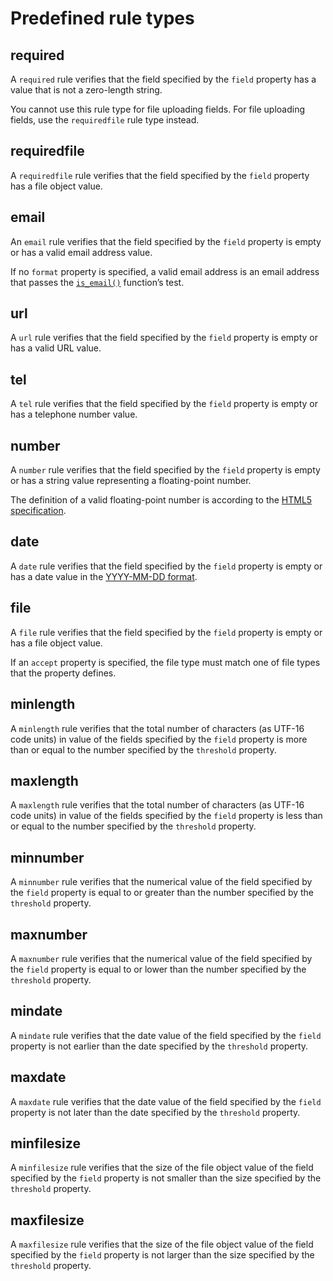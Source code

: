 # Predefined rule types


## required

A `required` rule verifies that the field specified by the `field` property has a value that is not a zero-length string.

You cannot use this rule type for file uploading fields. For file uploading fields, use the `requiredfile` rule type instead.


## requiredfile

A `requiredfile` rule verifies that the field specified by the `field` property has a file object value.


## email

An `email` rule verifies that the field specified by the `field` property is empty or has a valid email address value.

If no `format` property is specified, a valid email address is an email address that passes the [`is_email()`](https://developer.wordpress.org/reference/functions/is_email/) function’s test.


## url

A `url` rule verifies that the field specified by the `field` property is empty or has a valid URL value.


## tel

A `tel` rule verifies that the field specified by the `field` property is empty or has a telephone number value.


## number

A `number` rule verifies that the field specified by the `field` property is empty or has a string value representing a floating-point number.

The definition of a valid floating-point number is according to the [HTML5 specification](https://html.spec.whatwg.org/multipage/common-microsyntaxes.html#valid-floating-point-number).


## date

A `date` rule verifies that the field specified by the `field` property is empty or has a date value in the [YYYY-MM-DD format](https://html.spec.whatwg.org/multipage/common-microsyntaxes.html#valid-date-string).


## file

A `file` rule verifies that the field specified by the `field` property is empty or has a file object value.

If an `accept` property is specified, the file type must match one of file types that the property defines.


## minlength

A `minlength` rule verifies that the total number of characters (as UTF-16 code units) in value of the fields specified by the `field` property is more than or equal to the number specified by the `threshold` property.


## maxlength

A `maxlength` rule verifies that the total number of characters (as UTF-16 code units) in value of the fields specified by the `field` property is less than or equal to the number specified by the `threshold` property.


## minnumber

A `minnumber` rule verifies that the numerical value of the field specified by the `field` property is equal to or greater than the number specified by the `threshold` property.


## maxnumber

A `maxnumber` rule verifies that the numerical value of the field specified by the `field` property is equal to or lower than the number specified by the `threshold` property.


## mindate

A `mindate` rule verifies that the date value of the field specified by the `field` property is not earlier than the date specified by the `threshold` property.


## maxdate

A `maxdate` rule verifies that the date value of the field specified by the `field` property is not later than the date specified by the `threshold` property.


## minfilesize

A `minfilesize` rule verifies that the size of the file object value of the field specified by the `field` property is not smaller than the size specified by the `threshold` property.


## maxfilesize

A `maxfilesize` rule verifies that the size of the file object value of the field specified by the `field` property is not larger than the size specified by the `threshold` property.
